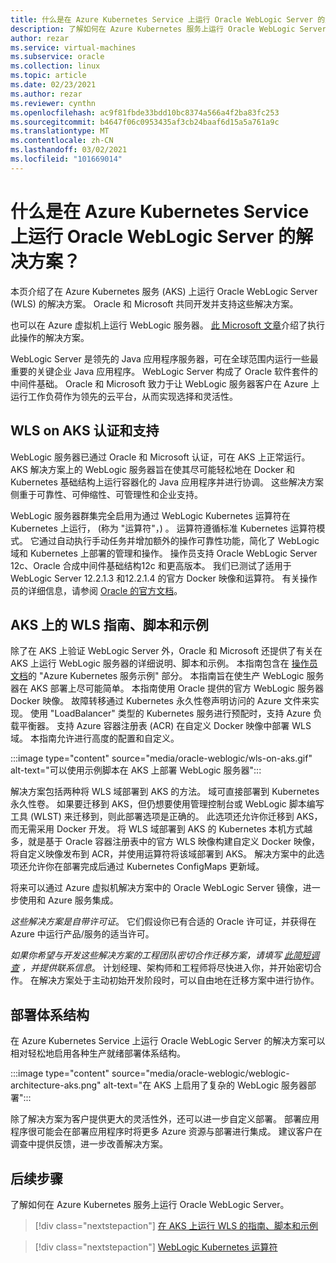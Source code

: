 ```yaml
---
title: 什么是在 Azure Kubernetes Service 上运行 Oracle WebLogic Server 的解决方案
description: 了解如何在 Azure Kubernetes 服务上运行 Oracle WebLogic Server。
author: rezar
ms.service: virtual-machines
ms.subservice: oracle
ms.collection: linux
ms.topic: article
ms.date: 02/23/2021
ms.author: rezar
ms.reviewer: cynthn
ms.openlocfilehash: ac9f81fbde33bdd10bc8374a566a4f2ba83fc253
ms.sourcegitcommit: b4647f06c0953435af3cb24baaf6d15a5a761a9c
ms.translationtype: MT
ms.contentlocale: zh-CN
ms.lasthandoff: 03/02/2021
ms.locfileid: "101669014"
---
```

# <a name="what-are-solutions-for-running-oracle-weblogic-server-on-the-azure-kubernetes-service"></a>什么是在 Azure Kubernetes Service 上运行 Oracle WebLogic Server 的解决方案？

本页介绍了在 Azure Kubernetes 服务 (AKS) 上运行 Oracle WebLogic Server (WLS) 的解决方案。 Oracle 和 Microsoft 共同开发并支持这些解决方案。

也可以在 Azure 虚拟机上运行 WebLogic 服务器。 [此 Microsoft 文章](./oracle-weblogic.md)介绍了执行此操作的解决方案。

WebLogic Server 是领先的 Java 应用程序服务器，可在全球范围内运行一些最重要的关键企业 Java 应用程序。 WebLogic Server 构成了 Oracle 软件套件的中间件基础。 Oracle 和 Microsoft 致力于让 WebLogic 服务器客户在 Azure 上运行工作负荷作为领先的云平台，从而实现选择和灵活性。

## <a name="wls-on-aks-certified-and-supported"></a>WLS on AKS 认证和支持
WebLogic 服务器已通过 Oracle 和 Microsoft 认证，可在 AKS 上正常运行。 AKS 解决方案上的 WebLogic 服务器旨在使其尽可能轻松地在 Docker 和 Kubernetes 基础结构上运行容器化的 Java 应用程序并进行协调。 这些解决方案侧重于可靠性、可伸缩性、可管理性和企业支持。

WebLogic 服务器群集完全启用为通过 WebLogic Kubernetes 运算符在 Kubernetes 上运行， (称为 "运算符"，) 。 运算符遵循标准 Kubernetes 运算符模式。 它通过自动执行手动任务并增加额外的操作可靠性功能，简化了 WebLogic 域和 Kubernetes 上部署的管理和操作。 操作员支持 Oracle WebLogic Server 12c、Oracle 合成中间件基础结构12c 和更高版本。 我们已测试了适用于 WebLogic Server 12.2.1.3 和12.2.1.4 的官方 Docker 映像和运算符。 有关操作员的详细信息，请参阅 [Oracle 的官方文档](https://oracle.github.io/weblogic-kubernetes-operator/)。

## <a name="guidance-scripts-and-samples-for-wls-on-aks"></a>AKS 上的 WLS 指南、脚本和示例
除了在 AKS 上验证 WebLogic Server 外，Oracle 和 Microsoft 还提供了有关在 AKS 上运行 WebLogic 服务器的详细说明、脚本和示例。 本指南包含在 [操作员文档](https://oracle.github.io/weblogic-kubernetes-operator/samples/simple/azure-kubernetes-service/)的 "Azure Kubernetes 服务示例" 部分。 本指南旨在使生产 WebLogic 服务器在 AKS 部署上尽可能简单。 本指南使用 Oracle 提供的官方 WebLogic 服务器 Docker 映像。 故障转移通过 Kubernetes 永久性卷声明访问的 Azure 文件来实现。 使用 "LoadBalancer" 类型的 Kubernetes 服务进行预配时，支持 Azure 负载平衡器。 支持 Azure 容器注册表 (ACR) 在自定义 Docker 映像中部署 WLS 域。 本指南允许进行高度的配置和自定义。

:::image type="content" source="media/oracle-weblogic/wls-on-aks.gif" alt-text="可以使用示例脚本在 AKS 上部署 WebLogic 服务器":::

解决方案包括两种将 WLS 域部署到 AKS 的方法。 域可直接部署到 Kubernetes 永久性卷。 如果要迁移到 AKS，但仍想要使用管理控制台或 WebLogic 脚本编写工具 (WLST) 来迁移到，则此部署选项是正确的。 此选项还允许你迁移到 AKS，而无需采用 Docker 开发。 将 WLS 域部署到 AKS 的 Kubernetes 本机方式越多，就是基于 Oracle 容器注册表中的官方 WLS 映像构建自定义 Docker 映像，将自定义映像发布到 ACR，并使用运算符将该域部署到 AKS。 解决方案中的此选项还允许你在部署完成后通过 Kubernetes ConfigMaps 更新域。

将来可以通过 Azure 虚拟机解决方案中的 Oracle WebLogic Server 镜像，进一步使用和 Azure 服务集成。

_这些解决方案是自带许可证_。 它们假设你已有合适的 Oracle 许可证，并获得在 Azure 中运行产品/服务的适当许可。

_如果你希望与开发这些解决方案的工程团队密切合作迁移方案，请填写 [此简短调查](https://aka.ms/wls-on-azure-survey) ，并提供联系信息_。 计划经理、架构师和工程师将尽快进入你，并开始密切合作。 在解决方案处于主动初始开发阶段时，可以自由地在迁移方案中进行协作。

## <a name="deployment-architectures"></a>部署体系结构

在 Azure Kubernetes Service 上运行 Oracle WebLogic Server 的解决方案可以相对轻松地启用各种生产就绪部署体系结构。

:::image type="content" source="media/oracle-weblogic/weblogic-architecture-aks.png" alt-text="在 AKS 上启用了复杂的 WebLogic 服务器部署":::

除了解决方案为客户提供更大的灵活性外，还可以进一步自定义部署。 部署应用程序很可能会在部署应用程序时将更多 Azure 资源与部署进行集成。 建议客户在调查中提供反馈，进一步改善解决方案。

## <a name="next-steps"></a>后续步骤

了解如何在 Azure Kubernetes 服务上运行 Oracle WebLogic Server。

> [!div class="nextstepaction"]
> [在 AKS 上运行 WLS 的指南、脚本和示例](https://oracle.github.io/weblogic-kubernetes-operator/samples/simple/azure-kubernetes-service/)

> [!div class="nextstepaction"]
> [WebLogic Kubernetes 运算符](https://oracle.github.io/weblogic-kubernetes-operator/)
